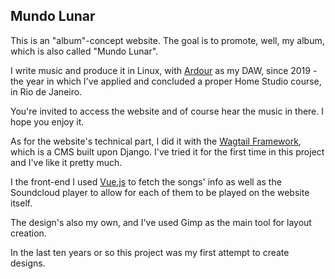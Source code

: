 ## Mundo Lunar

This is an "album"-concept website. The goal is to promote, well, my album, which is also called "Mundo Lunar".

I write music and produce it in Linux, with [Ardour](https://ardour.org/) as my DAW, since 2019 - the year in which I've applied and concluded a proper Home Studio course, in Rio de Janeiro. 

You're invited to access the website and of course hear the music in there. I hope you enjoy it.

As for the website's technical part, I did it with the [Wagtail Framework](https://wagtail.org/), which is a CMS built upon Django. I've tried it for the first time in this project and I've like it pretty much.

I the front-end I used [Vue.js](https://vuejs.org/) to fetch the songs' info as well as the Soundcloud player to allow for each of them to be played on the website itself.

The design's also my own, and I've used Gimp as the main tool for layout creation.

In the last ten years or so this project was my first attempt to create designs.


